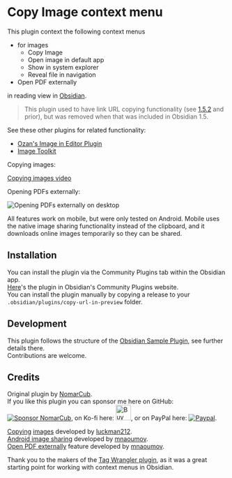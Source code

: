 # Copy Image context menu

This plugin context the following context menus
- for images
  - Copy Image
  - Open image in default app
  - Show in system explorer
  - Reveal file in navigation
- Open PDF externally

in reading view in [Obsidian](https://obsidian.md/).

> This plugin used to have link URL copying functionality (see [1.5.2](https://github.com/NomarCub/obsidian-copy-url-in-preview/tree/1.5.2) and prior), but was removed when that was included in Obsidian 1.5.

See these other plugins for related functionality:
- [Ozan's Image in Editor Plugin](https://github.com/ozntel/oz-image-in-editor-obsidian)
- [Image Toolkit](https://github.com/sissilab/obsidian-image-toolkit)

Copying images:

[Copying images video](https://user-images.githubusercontent.com/1992842/132140547-fead74c1-4bec-489a-945c-f28cbba43493.mp4)

Opening PDFs externally:

![Opening PDFs externally on desktop](https://user-images.githubusercontent.com/5298006/171170626-5a94f5dc-61fc-4661-a9f2-38a0fb0181f5.gif)

All features work on mobile, but were only tested on Android. Mobile uses the native image sharing functionality instead of the clipboard, and it downloads online images temporarily so they can be shared.

## Installation

You can install the plugin via the Community Plugins tab within the Obsidian app.  
[Here](https://obsidian.md/plugins?id=copy-url-in-preview)'s the plugin in Obsidian's Community Plugins website.  
You can install the plugin manually by copying a release to your `.obsidian/plugins/copy-url-in-preview` folder.

## Development

This plugin follows the structure of the [Obsidian Sample Plugin](https://github.com/obsidianmd/obsidian-sample-plugin), see further details there.  
Contributions are welcome.

## Credits

Original plugin by [NomarCub](https://github.com/NomarCub).  
If you like this plugin you can sponsor me here on GitHub: [![Sponsor NomarCub](https://img.shields.io/static/v1?label=Sponsor%20NomarCub&message=%E2%9D%A4&logo=GitHub&color=%23fe8e86)](https://github.com/sponsors/NomarCub), on Ko-fi here: <a href='https://ko-fi.com/nomarcub' target='_blank'><img height='35' src='https://az743702.vo.msecnd.net/cdn/kofi3.png?v=0' alt='Buy Me a Coffee at ko-fi.com' /></a>, or on PayPal here: [![Paypal](https://img.shields.io/badge/paypal-nomarcub-yellow?style=social&logo=paypal)](https://paypal.me/nomarcub).

[Copying](https://github.com/NomarCub/obsidian-copy-url-in-preview/pull/2) [images](https://github.com/NomarCub/obsidian-copy-url-in-preview/pull/3) developed by [luckman212](https://github.com/luckman212).  
[Android image sharing](https://github.com/NomarCub/obsidian-copy-url-in-preview/issues/5) developed by [mnaoumov](https://github.com/mnaoumov).  
[Open PDF externally](https://github.com/NomarCub/obsidian-copy-url-in-preview/issues/9) feature developed by [mnaoumov](https://github.com/mnaoumov).

Thank you to the makers of the [Tag Wrangler plugin](https://github.com/pjeby/tag-wrangler), as it was a great starting point for working with context menus in Obsidian.
